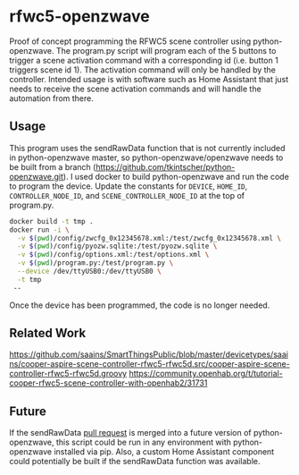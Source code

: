 # rfwc5-openzwave

Proof of concept programming the RFWC5 scene controller using python-openzwave. 
The program.py script will program each of the 5 buttons to trigger a scene activation command with a corresponding id (i.e. button 1 triggers scene id 1). The activation command will only be handled by the controller. Intended usage is with software such as Home Assistant that just needs to receive the scene activation commands and will handle the automation from there.

## Usage
This program uses the sendRawData function that is not currently included in python-openzwave master, so python-openzwave/openzwave needs to be built from a branch (https://github.com/tkintscher/python-openzwave.git).  I used docker to build python-openzwave and run the code to program the device.
Update the constants for `DEVICE`, `HOME_ID`, `CONTROLLER_NODE_ID`, and `SCENE_CONTROLLER_NODE_ID` at the top of program.py.
```bash
docker build -t tmp .
docker run -i \
  -v $(pwd)/config/zwcfg_0x12345678.xml:/test/zwcfg_0x12345678.xml \
  -v $(pwd)/config/pyozw.sqlite:/test/pyozw.sqlite \
  -v $(pwd)/config/options.xml:/test/options.xml \
  -v $(pwd)/program.py:/test/program.py \
  --device /dev/ttyUSB0:/dev/ttyUSB0 \
  -t tmp
 --
```
Once the device has been programmed, the code is no longer needed.

## Related Work
https://github.com/saains/SmartThingsPublic/blob/master/devicetypes/saains/cooper-aspire-scene-controller-rfwc5-rfwc5d.src/cooper-aspire-scene-controller-rfwc5-rfwc5d.groovy
https://community.openhab.org/t/tutorial-cooper-rfwc5-scene-controller-with-openhab2/31731

## Future
If the sendRawData [pull request](https://github.com/OpenZWave/python-openzwave/pull/158) is merged into a future version of python-openzwave, this script could be run in any environment with python-openzwave installed via pip. Also, a custom Home Assistant component could potentially be built if the sendRawData function was available.

